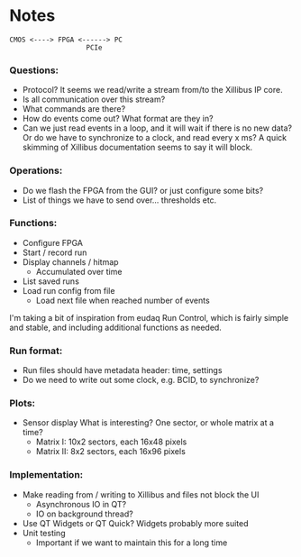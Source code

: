 # Notes

    CMOS <----> FPGA <------> PC
                       PCIe

### Questions:
- Protocol? It seems we read/write a stream from/to the Xillibus IP core.
- Is all communication over this stream?
- What commands are there?
- How do events come out? What format are they in? 
- Can we just read events in a loop, and it will wait if there is no new data? Or do we have to synchronize to a clock, and read every x ms? A quick skimming of Xillibus documentation seems to say it will block.

### Operations:
- Do we flash the FPGA from the GUI? or just configure some bits?
- List of things we have to send over... thresholds etc.

### Functions:
- Configure FPGA
- Start / record run
- Display channels / hitmap
  - Accumulated over time
- List saved runs
- Load run config from file
  - Load next file when reached number of events

I'm taking a bit of inspiration from eudaq Run Control, which is fairly simple and stable, and including additional functions as needed.

### Run format:
- Run files should have metadata header: time, settings
- Do we need to write out some clock, e.g. BCID, to synchronize?

### Plots:
- Sensor display
  What is interesting? One sector, or whole matrix at a time?
  - Matrix I: 10x2 sectors, each 16x48 pixels
  - Matrix II: 8x2 sectors, each 16x96 pixels

### Implementation:
- Make reading from / writing to Xillibus and files not block the UI
  - Asynchronous IO in QT?
  - IO on background thread?
- Use QT Widgets or QT Quick? Widgets probably more suited
- Unit testing
  - Important if we want to maintain this for a long time

